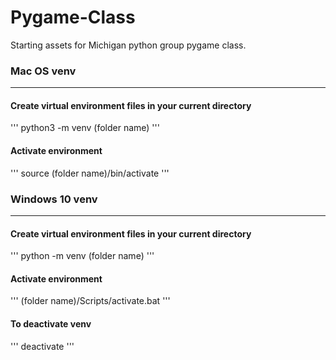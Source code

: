 # Pygame-Class
 Starting assets for Michigan python group pygame class.


### Mac OS venv
___

#### Create virtual environment files in your current directory

'''
python3 -m venv (folder name)
'''

#### Activate environment

'''
source (folder name)/bin/activate
'''


### Windows 10 venv
___

#### Create virtual environment files in your current directory

'''
python -m venv (folder name)
'''

#### Activate environment

'''
(folder name)/Scripts/activate.bat
'''

#### To deactivate venv

'''
deactivate
'''
